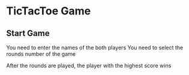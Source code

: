 # TicTacToe Game

## Start Game

You need to enter the names of the both players
You need to select the rounds number of the game

After the rounds are played, the player with the highest score wins
